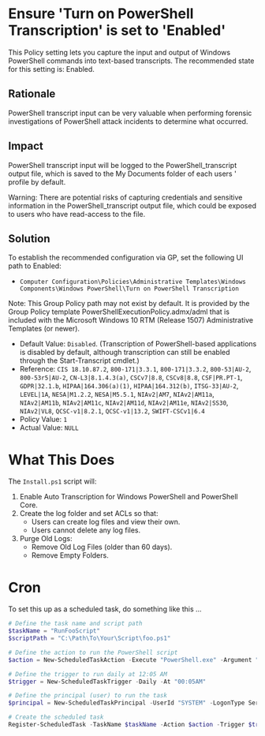 # Ensure 'Turn on PowerShell Transcription' is set to 'Enabled'

This Policy setting lets you capture the input and output of Windows PowerShell commands into text-based transcripts.
The recommended state for this setting is: Enabled.

## Rationale

PowerShell transcript input can be very valuable when performing forensic investigations of PowerShell attack incidents to determine what occurred.

## Impact

PowerShell transcript input will be logged to the PowerShell_transcript output file, which is saved to the My Documents folder of each users ' profile by default.

Warning: There are potential risks of capturing credentials and sensitive information in the PowerShell_transcript output file, which could be exposed to users who have read-access to the file.

## Solution

To establish the recommended configuration via GP, set the following UI path to Enabled:
- `Computer Configuration\Policies\Administrative Templates\Windows Components\Windows PowerShell\Turn on PowerShell Transcription`

Note: This Group Policy path may not exist by default. It is provided by the Group Policy template PowerShellExecutionPolicy.admx/adml that is included with the Microsoft Windows 10 RTM (Release 1507) Administrative Templates (or newer).

- Default Value: `Disabled`. (Transcription of PowerShell-based applications is disabled by default, although transcription can still be enabled through the Start-Transcript cmdlet.)
- Reference: `CIS 18.10.87.2`, `800-171|3.3.1`, `800-171|3.3.2`, `800-53|AU-2`, `800-53r5|AU-2`, `CN-L3|8.1.4.3(a)`, `CSCv7|8.8`, `CSCv8|8.8`, `CSF|PR.PT-1`, `GDPR|32.1.b`, `HIPAA|164.306(a)(1)`, `HIPAA|164.312(b)`, `ITSG-33|AU-2`, `LEVEL|1A`, `NESA|M1.2.2`, `NESA|M5.5.1`, `NIAv2|AM7`, `NIAv2|AM11a`, `NIAv2|AM11b`, `NIAv2|AM11c`, `NIAv2|AM11d`, `NIAv2|AM11e`, `NIAv2|SS30`, `NIAv2|VL8`, `QCSC-v1|8.2.1`, `QCSC-v1|13.2`, `SWIFT-CSCv1|6.4`
- Policy Value: `1`
- Actual Value: `NULL`

# What This Does

The `Install.ps1` script will:
1. Enable Auto Transcription for Windows PowerShell and PowerShell Core.
2. Create the log folder and set ACLs so that:
   - Users can create log files and view their own.
   - Users cannot delete any log files.
4. Purge Old Logs:
   - Remove Old Log Files (older than 60 days).
   - Remove Empty Folders.

# Cron

To set this up as a scheduled task, do something like this ...

```powershell
# Define the task name and script path
$taskName = "RunFooScript"
$scriptPath = "C:\Path\To\Your\Script\foo.ps1"

# Define the action to run the PowerShell script
$action = New-ScheduledTaskAction -Execute "PowerShell.exe" -Argument "-NoProfile -ExecutionPolicy Bypass -File `"$scriptPath`""

# Define the trigger to run daily at 12:05 AM
$trigger = New-ScheduledTaskTrigger -Daily -At "00:05AM"

# Define the principal (user) to run the task
$principal = New-ScheduledTaskPrincipal -UserId "SYSTEM" -LogonType ServiceAccount -RunLevel Highest

# Create the scheduled task
Register-ScheduledTask -TaskName $taskName -Action $action -Trigger $trigger -Principal $principal
```
